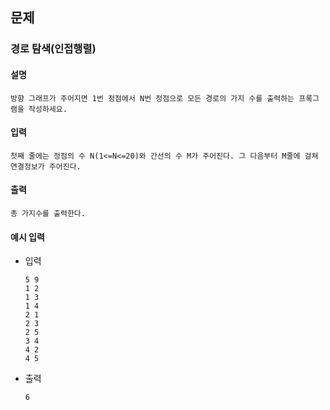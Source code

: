 ## 문제

###  경로 탐색(인접행렬)

#### 설명
```
방향 그래프가 주어지면 1번 정점에서 N번 정점으로 모든 경로의 가지 수를 출력하는 프록그램을 작성하세요.
```

#### 입력
```
첫째 줄에는 정점의 수 N(1<=N<=20)와 간선의 수 M가 주어진다. 그 다음부터 M줄에 걸쳐 연결정보가 주어진다.
```

#### 출력
```
총 가지수를 출력한다.
```

#### 예시 입력
- 입력
    ```
    5 9
    1 2
    1 3
    1 4
    2 1
    2 3
    2 5
    3 4
    4 2
    4 5
    ```
- 출력
    ```
  6    
  ```

